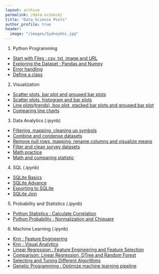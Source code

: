 ```yaml
---
layout: archive
permalink: /data-science/
title: "Data Science Posts"
author_profile: true
header:
  image: "/images/SydneyUni.jpg"
---
```

1. Python Programming
* [Start with Files : csv, txt, image and URL](/python01/)
* [Exploring the Dataset : Pandas and Numpy](/python02/)
* [Error handling](/python03/)
* [Define a class](/python04/)
2. Visualization 
* [Scatter plots, bar plot and grouped bar plots](/viz01/)
* [Scatter plots, histogram and bar plots](https://github.com/tylercx62/methods/blob/master/PandaVisualTwoFeatures203.ipynb)
* [Line plots(trends), box plot, stacked bar plots and grouped bar plot](https://github.com/tylercx62/methods/blob/master/PdCleanReindexVisual204.ipynb)
* [Comparing line charts](https://github.com/tylercx62/methods/blob/master/PandaVisualLineCompare202.ipynb)
3. Data Analytics (.ipynb)
* [Filtering, mapping, cleaning up symbols](https://github.com/tylercx62/methods/blob/master/cleanExportToSqlite301.ipynb)
* [Combine and condense datasets](https://github.com/tylercx62/methods/blob/master/PandaCleanCombineVisual302.ipynb)
* [Remove null rows, mapping, rename columns and visualize means](https://github.com/tylercx62/methods/blob/master/PandaCleanMapRenameVisual303.ipynb)
* [Filter and clean survey datasets](https://github.com/tylercx62/methods/blob/master/PandaCountFilterClean304.ipynb)
* [Math practice](https://github.com/tylercx62/methods/blob/master/PdMath308.ipynb)
* [Math and comparing statistic](https://github.com/tylercx62/methods/blob/master/PdMathVisual309.ipynb)
4. SQL (.ipynb)
* [SQLite Basics](https://github.com/tylercx62/methods/blob/master/SQLBasic401.ipynb)
* [SQLite Advance](https://github.com/tylercx62/methods/blob/master/SQLAdvance403.ipynb)
* [Exporting to SQLite](https://github.com/tylercx62/methods/blob/master/cleanExportToSqlite301.ipynb)
* [SQLite Join](https://github.com/tylercx62/methods/blob/master/SQLiteJoin404.ipynb)
5. Probability and Statistics (.ipynb)
* [Python Statistics : Calculate Correlation](https://github.com/tylercx62/methods/blob/master/PdNpStatistic501.ipynb)
* [Python Probability : Normalization and Chiquare](https://github.com/tylercx62/methods/blob/master/PdNpProbability502.ipynb)
6. Machine Learning (.ipynb)
* [Knn : Feature Engineering](https://github.com/tylercx62/methods/blob/master/KnnCleanNormFeaSelect602.ipynb)
* [Knn : Visual Analytics](https://github.com/tylercx62/methods/blob/master/KnnVisualAnalytics603.ipynb)
* [Linear Regression : Feature Engineering and Feature Selection](https://github.com/tylercx62/methods/blob/master/LinearFeaEngSelect604.ipynb)
* [Comparison:  Linear Regression, DTree and Random Forest](https://github.com/tylercx62/methods/blob/master/LinearTreeForest605.ipynb)
* [Selecting and Tuning Different Algorithms](https://github.com/tylercx62/methods/blob/master/DataScienceWorkflows601.ipynb)
* [Genetic Programming : Optimize machine learning pipeline](https://github.com/tylercx62/methods/blob/master/geneticProgramming606.ipynb)


